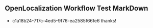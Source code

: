 ## OpenLocalization Workflow Test MarkDown
* c1a18b24-717c-4ed5-9f76-ea2585f66fe6 thanks!

<!--HONumber=Aug16_HO1-->


